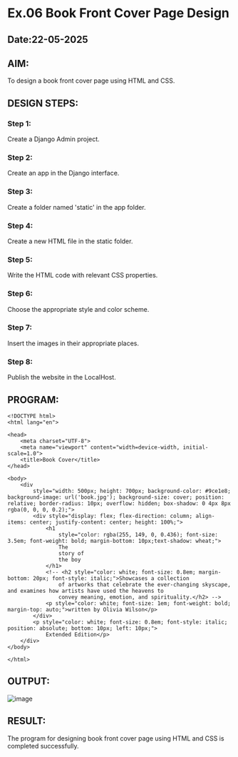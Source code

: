 # Ex.06 Book Front Cover Page Design
## Date:22-05-2025

## AIM:
To design a book front cover page using HTML and CSS.

## DESIGN STEPS:

### Step 1:
Create a Django Admin project.

### Step 2:
Create an app in the Django interface.

### Step 3:
Create a folder named 'static' in the app folder.

### Step 4:
Create a new HTML file in the static folder.

### Step 5:
Write the HTML code with relevant CSS properties.

### Step 6:
Choose the appropriate style and color scheme.

### Step 7:
Insert the images in their appropriate places.

### Step 8:
Publish the website in the LocalHost.

## PROGRAM:
```
<!DOCTYPE html>
<html lang="en">

<head>
    <meta charset="UTF-8">
    <meta name="viewport" content="width=device-width, initial-scale=1.0">
    <title>Book Cover</title>
</head>

<body>
    <div
        style="width: 500px; height: 700px; background-color: #9ce1e8; background-image: url('book.jpg'); background-size: cover; position: relative; border-radius: 10px; overflow: hidden; box-shadow: 0 4px 8px rgba(0, 0, 0, 0.2);">
        <div style="display: flex; flex-direction: column; align-items: center; justify-content: center; height: 100%;">
            <h1
                style="color: rgba(255, 149, 0, 0.436); font-size: 3.5em; font-weight: bold; margin-bottom: 10px;text-shadow: wheat;">
                The
                story of
                the boy
            </h1>
            <!-- <h2 style="color: white; font-size: 0.8em; margin-bottom: 20px; font-style: italic;">Showcases a collection
                of artworks that celebrate the ever-changing skyscape, and examines how artists have used the heavens to
                convey meaning, emotion, and spirituality.</h2> -->
            <p style="color: white; font-size: 1em; font-weight: bold; margin-top: auto;">written by Olivia Wilson</p>
        </div>
        <p style="color: white; font-size: 0.8em; font-style: italic; position: absolute; bottom: 10px; left: 10px;">
            Extended Edition</p>
    </div>
</body>

</html>
```
## OUTPUT:
![image](https://github.com/user-attachments/assets/edb6d4bf-afeb-4c00-9fc2-fabac1c52c43)


## RESULT:
The program for designing book front cover page using HTML and CSS is completed successfully.
